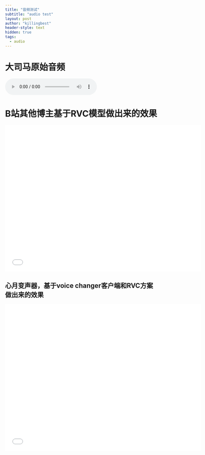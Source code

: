 ```yaml
---
title: "音频测试"
subtitle: "audio test"
layout: post
author: "killingbest"
header-style: text
hidden: true
tags:
  - audio
---
```

# 大司马原始音频
<audio name="2300" controls="" preload="" src="https://drive.google.com/uc?export=preview&amp;id=1y7cJhcL0eQ00-Cw2a8cwrrzGMSahNG-K"></audio>


# B站其他博主基于RVC模型做出来的效果
<iframe src="//player.bilibili.com/player.html?aid=876282114&bvid=BV1wN4y1U7K2&cid=1342958364&p=1" scrolling="no" border="0" frameborder="no" framespacing="0" allowfullscreen="true" width="640" height="480"> </iframe>


## 心月变声器，基于voice changer客户端和RVC方案做出来的效果
<iframe src="//player.bilibili.com/player.html?aid=748593423&bvid=BV1FC4y177rb&cid=1336009514&p=1" scrolling="no" border="0" frameborder="no" framespacing="0" allowfullscreen="true" width="640" height="480"> </iframe>


